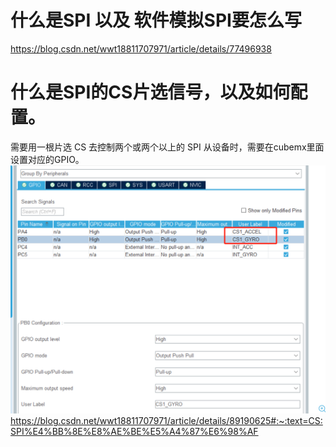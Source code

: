 # 什么是SPI 以及 软件模拟SPI要怎么写
https://blog.csdn.net/wwt18811707971/article/details/77496938
# 什么是SPI的CS片选信号，以及如何配置。
需要用一根片选 CS 去控制两个或两个以上的 SPI 从设备时，需要在cubemx里面设置对应的GPIO。
![alt text](1726912127700.png)
https://blog.csdn.net/wwt18811707971/article/details/89190625#:~:text=CS:SPI%E4%BB%8E%E8%AE%BE%E5%A4%87%E6%98%AF